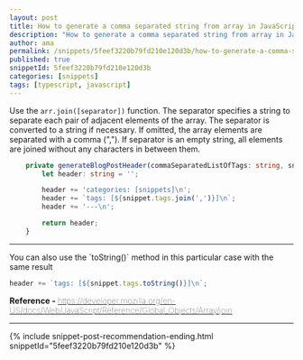 ```yaml
---
layout: post
title: How to generate a comma separated string from array in JavaScript
description: "How to generate a comma separated string from array in JavaScript. Tagged with typescript, javascript"
author: ama
permalink: /snippets/5feef3220b79fd210e120d3b/how-to-generate-a-comma-separated-string-from-array-in-javascript
published: true
snippetId: 5feef3220b79fd210e120d3b
categories: [snippets]
tags: [typescript, javascript]
---
```


Use the `arr.join([separator])` function.  The separator specifies a string to separate each pair of adjacent elements of the array. The separator is converted to a string if necessary. If omitted, the array elements are separated with a comma (","). If separator is an empty string, all elements are joined without any characters in between them.

```typescript
    private generateBlogPostHeader(commaSeparatedListOfTags: string, snippet: Snippet): string {
        let header: string = '';

        header += 'categories: [snippets]\n';
        header += `tags: [${snippet.tags.join(',')}]\n`;
        header += '---\n';

        return header;
    }
```

<hr/>
You can also use the `toString()` method in this particular case with the same result

```typescript
header += `tags: [${snippet.tags.toString()}]\n`;
```

<span style="font-size: 0.9rem">
    <strong>Reference - </strong>
    <a href="https://developer.mozilla.org/en-US/docs/Web/JavaScript/Reference/Global_Objects/Array/join" target="_blank" style="font-weight: lighter">
        https://developer.mozilla.org/en-US/docs/Web/JavaScript/Reference/Global_Objects/Array/join
    </a>
</span>

<hr/>

{% include snippet-post-recommendation-ending.html snippetId="5feef3220b79fd210e120d3b" %}




